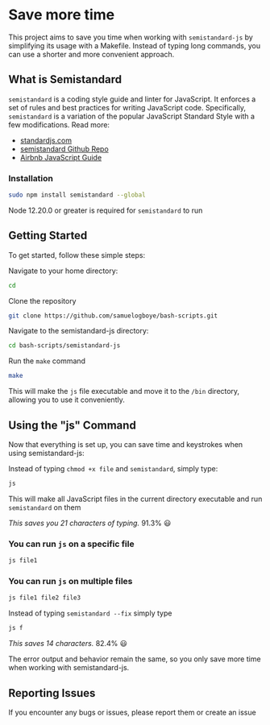 # Save more time

This project aims to save you time when working with `semistandard-js` by simplifying its usage with a Makefile. Instead of typing long commands, you can use a shorter and more convenient approach.

## What is Semistandard
`semistandard` is a coding style guide and linter for JavaScript. It enforces a set of rules and best practices for writing JavaScript code. Specifically, `semistandard` is a variation of the popular JavaScript Standard Style with a few modifications.
Read more:
  - [standardjs.com](https://standardjs.com/rules.html)
  - [semistandard Github Repo](https://github.com/standard/semistandard)
  - [Airbnb JavaScript Guide](https://github.com/airbnb/javascript)
### Installation
```bash
sudo npm install semistandard --global
```
Node 12.20.0 or greater is required for `semistandard` to run

## Getting Started

To get started, follow these simple steps:

Navigate to your home directory:
```bash
cd
```

Clone the repository

```bash
git clone https://github.com/samuelogboye/bash-scripts.git
```

Navigate to the semistandard-js directory:

```bash
cd bash-scripts/semistandard-js
```

Run the `make` command
```bash
make
```

This will make the `js` file executable and move it to the `/bin` directory, allowing you to use it conveniently.


## Using the "js" Command

Now that everything is set up, you can save time and keystrokes when using semistandard-js:

Instead of typing `chmod +x file` and `semistandard`, simply type:

```bash
js
```
This will make all JavaScript files in the current directory executable and run `semistandard` on them

*This saves you 21 characters of typing.* 91.3% :smiley:

### You can run `js` on a specific file

```bash
js file1
```

### You can run `js` on multiple files

```bash
js file1 file2 file3
```

Instead of typing `semistandard --fix` simply type

```bash
js f
```

*This saves 14 characters.* 82.4% :smiley:


The error output and behavior remain the same, so you only save more time when working with semistandard-js.


## Reporting Issues

If you encounter any bugs or issues, please report them or create an issue
